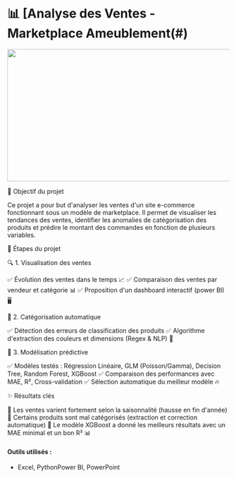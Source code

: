 # 📊 [Analyse des Ventes - Marketplace Ameublement(#)

<p align="center">
  <img src="https://www.press-agrum.com/wp-content/uploads/2024/04/pressagrum-logo-liguefeat.jpg" width="1000" height="300" />
</p>

🚀 Objectif du projet

Ce projet a pour but d'analyser les ventes d'un site e-commerce fonctionnant sous un modèle de marketplace. Il permet de visualiser les tendances des ventes, identifier les anomalies de catégorisation des produits et prédire le montant des commandes en fonction de plusieurs variables.

📌 Étapes du projet

🔍 1. Visualisation des ventes

✅ Évolution des ventes dans le temps 📈
✅ Comparaison des ventes par vendeur et catégorie 📊
✅ Proposition d'un dashboard interactif  (power BI) 🖥️

🤖 2. Catégorisation automatique

✅ Détection des erreurs de classification des produits
✅ Algorithme d'extraction des couleurs et dimensions (Regex & NLP) 🎨

🔢 3. Modélisation prédictive

✅ Modèles testés : Régression Linéaire, GLM (Poisson/Gamma), Decision Tree, Random Forest, XGBoost
✅ Comparaison des performances avec MAE, R², Cross-validation
✅ Sélection automatique du meilleur modèle 🔥

✨ Résultats clés

📍 Les ventes varient fortement selon la saisonnalité (hausse en fin d'année)
📍 Certains produits sont mal catégorisés (extraction et correction automatique)
📍 Le modèle XGBoost a donné les meilleurs résultats avec un MAE minimal et un bon R² 📊


#### Outils utilisés :
- Excel, PythonPower BI, PowerPoint
